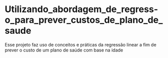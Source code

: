 # Utilizando_abordagem_de_regress-o_para_prever_custos_de_plano_de_saude
Esse projeto faz uso de conceitos e práticas da regressão linear a fim de prever o custo de um plano de saúde com base na idade
